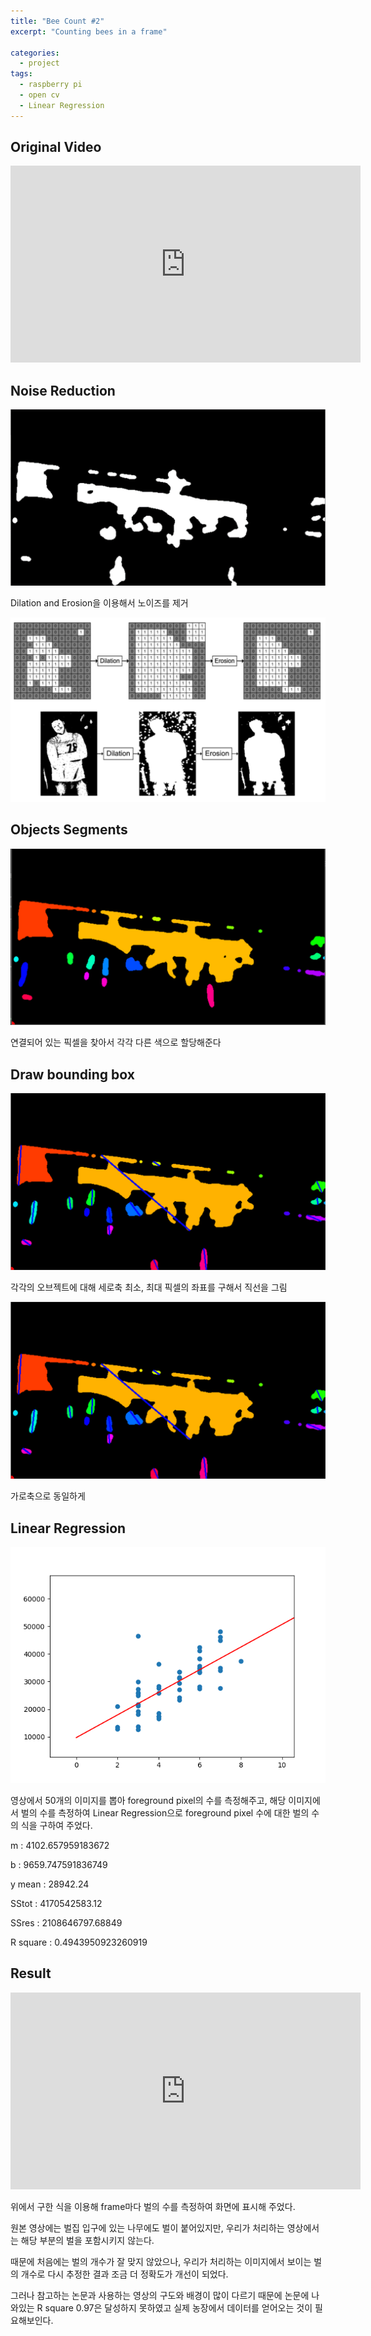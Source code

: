 ```yaml
---
title: "Bee Count #2"
excerpt: "Counting bees in a frame"

categories:
  - project
tags:
  - raspberry pi
  - open cv
  - Linear Regression
---
```


## Original Video

<iframe width="560" height="315" src="https://www.youtube.com/embed/jK2i7e1Vrp0" frameborder="0" allow="accelerometer; autoplay; encrypted-media; gyroscope; picture-in-picture" allowfullscreen></iframe>

## Noise Reduction

![](https://raw.githubusercontent.com/beeot/beeot.github.io/master/_docs/project/noise_reduction.png)

Dilation and Erosion을 이용해서 노이즈를 제거

![](https://raw.githubusercontent.com/beeot/beeot.github.io/master/_docs/project/dliation_erosion.png)

[](http://what-when-how.com/introduction-to-video-and-image-processing/morphology-introduction-to-video-and-image-processing-part-2/)

## Objects Segments

![](https://raw.githubusercontent.com/beeot/beeot.github.io/master/_docs/project/object_segment.png)

연결되어 있는 픽셀을 찾아서 각각 다른 색으로 할당해준다

## Draw bounding box  

![](https://raw.githubusercontent.com/beeot/beeot.github.io/master/_docs/project/vertical.png)

각각의 오브젝트에 대해 세로축 최소, 최대 픽셀의 좌표를 구해서 직선을 그림

![](https://raw.githubusercontent.com/beeot/beeot.github.io/master/_docs/project/vertical.png)

가로축으로 동일하게 

## Linear Regression

![](https://raw.githubusercontent.com/beeot/beeot.github.io/master/_docs/project/linear_reg.png)

영상에서 50개의 이미지를 뽑아 foreground pixel의 수를 측정해주고, 해당 이미지에서 벌의 수를 측정하여
Linear Regression으로 foreground pixel 수에 대한 벌의 수의 식을 구하여 주었다.

m : 4102.657959183672

b : 9659.747591836749

y mean : 28942.24

SStot : 4170542583.12

SSres : 2108646797.68849

R square : 0.4943950923260919

## Result

<iframe width="560" height="315" src="https://www.youtube.com/embed/AtOpMl0Zkes" frameborder="0" allow="accelerometer; autoplay; encrypted-media; gyroscope; picture-in-picture" allowfullscreen></iframe>

위에서 구한 식을 이용해 frame마다 벌의 수를 측정하여 화면에 표시해 주었다.

원본 영상에는 벌집 입구에 있는 나무에도 벌이 붙어있지만, 우리가 처리하는 영상에서는 해당 부분의 벌을 포함시키지 않는다.

때문에 처음에는 벌의 개수가 잘 맞지 않았으나, 우리가 처리하는 이미지에서 보이는 벌의 개수로 다시 추정한 결과
조금 더 정확도가 개선이 되었다.

그러나 참고하는 논문과 사용하는 영상의 구도와 배경이 많이 다르기 때문에 논문에 나와있는 R square 0.97은 달성하지 못하였고
실제 농장에서 데이터를 얻어오는 것이 필요해보인다.





